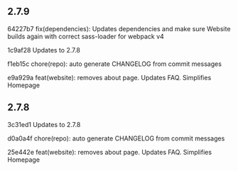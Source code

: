 ## 2.7.9
64227b7 fix(dependencies): Updates dependencies and make sure Website builds again with correct sass-loader for webpack v4

1c9af28 Updates to 2.7.8

f1eb15c chore(repo): auto generate CHANGELOG from commit messages

e9a929a feat(website): removes about page. Updates FAQ. Simplifies Homepage

## 2.7.8
3c31ed1 Updates to 2.7.8

d0a0a4f chore(repo): auto generate CHANGELOG from commit messages

25e442e feat(website): removes about page. Updates FAQ. Simplifies Homepage


